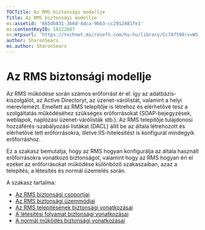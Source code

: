 ```yaml
---
TOCTitle: Az RMS biztonsági modellje
Title: Az RMS biztonsági modellje
ms:assetid: '665db831-366d-4dca-9bb3-cc2912481fe1'
ms:contentKeyID: 18122607
ms:mtpsurl: 'https://technet.microsoft.com/hu-hu/library/Cc747598(v=WS.10)'
author: SharonSears
ms.author: SharonSears
---
```


Az RMS biztonsági modellje
==========================

Az RMS működése során számos erőforrást ér el: így az adatbázis-kiszolgálót, az Active Directoryt, az üzenet-várólistát, valamint a helyi merevlemezt. Emellett az RMS telepítője is létrehoz és elérhetővé tesz a szolgáltatás működéséhez szükséges erőforrásokat (SOAP-bejegyzések, weblapok, naplózási üzenet-várólisták stb.). Az RMS telepítője tulajdonosi hozzáférés-szabályozási listákat (DACL) állít be az általa létrehozott és elérhetővé tett erőforrásokra, illetve IIS-hitelesítést is konfigurál mindegyik erőforráshoz.

Ez a szakasz bemutatja, hogy az RMS hogyan konfigurálja az általa használt erőforrásokra vonatkozó biztonságot, valamint hogy az RMS hogyan éri el ezeket az erőforrásokat működése különböző szakaszaiban, azaz a telepítés, a létesítés és normál üzemelés során.

A szakasz tartalma:

-   [Az RMS biztonsági csoportjai](https://technet.microsoft.com/25749a83-8c12-48ec-96ad-296d31fd55d4)
-   [Az RMS biztonsági üzemmódjai](https://technet.microsoft.com/d7792293-5bb2-4232-9d48-e81e87ab6219)
-   [Az RMS telepítésének biztonsági vonatkozásai](https://technet.microsoft.com/0a3d40b2-f27e-4e63-baff-a9c8433f5f91)
-   [A létesítési folyamat biztonsági vonatkozásai](https://technet.microsoft.com/9f1282c5-5642-4870-a9a4-c3a485f8ff76)
-   [A normál működés biztonsági vonatkozásai](https://technet.microsoft.com/98f3d584-6320-4aa1-9959-7133cfdb6df7)
